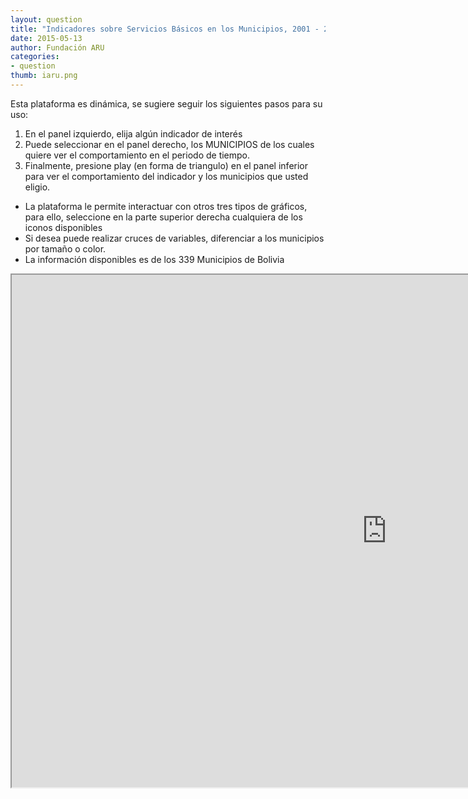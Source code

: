 ```yaml
---
layout: question
title: "Indicadores sobre Servicios Básicos en los Municipios, 2001 - 2012"
date: 2015-05-13
author: Fundación ARU
categories:
- question
thumb: iaru.png
---
```

Esta plataforma es dinámica, se sugiere seguir los siguientes pasos para su uso:
	
1. En el panel izquierdo, elija algún indicador de interés
2. Puede seleccionar en el panel derecho, los MUNICIPIOS de los cuales quiere ver el comportamiento en el periodo de tiempo.
3. Finalmente, presione play (en forma de triangulo) en el panel inferior para ver el comportamiento del indicador y los municipios que usted eligio.

* La plataforma le permite interactuar con otros tres tipos de gráficos, para ello, seleccione en la parte superior derecha cualquiera de los iconos disponibles
* Si desea puede realizar cruces de variables, diferenciar a los municipios por tamaño o color.
* La información disponibles es de los 339 Municipios de Bolivia

<iframe src="http://opendatabolivia.github.io/serm_nacional.html" width="1200" height="820" align="center"> 
